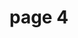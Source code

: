 <h1> page 4 </h1>
<ahref="http://static.asiawebdirect.com/m/phuket/portals/phuket-com/homepage/island/naiharn-beach/pagePropertiesImage/naiharn-beach.jpg"
title="View image source">
<imgsrc="http://static.asiawebdirect.com/m/phuket/portals/phuket-com/homepage/island/naiharn-beach/pagePropertiesImage/naiharn-beach.jpg"
alt="beach">
</a>
